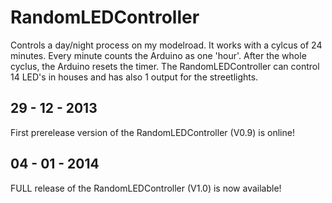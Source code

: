 RandomLEDController
===================

Controls a day/night process on my modelroad. It works with a cylcus of 24 minutes. 
Every minute counts the Arduino as one 'hour'. After the whole cyclus, the Arduino resets the timer.
The RandomLEDController can control 14 LED's in houses and has also 1 output for the streetlights.

29 - 12 - 2013
--------------

First prerelease version of the RandomLEDController (V0.9) is online! 


04 - 01 - 2014
--------------

FULL release of the RandomLEDController (V1.0) is now available!
